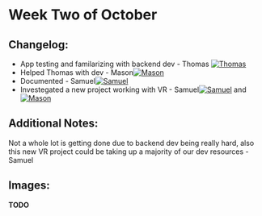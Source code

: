 # Week Two of October

## Changelog:
- App testing and familarizing with backend dev - Thomas [![Thomas](https://img.shields.io/github/followers/ro-bot1?style=social)](https://github.com/ro-bot1)
- Helped Thomas with dev - Mason[![Mason](https://img.shields.io/github/followers/MasonT8198?style=social)](https://github.com/MasonT8198)
- Documented - Samuel[![Samuel](https://img.shields.io/github/followers/bigManSamm?style=social)](https://github.com/bigManSamm)
- Investegated a new project working with VR - Samuel[![Samuel](https://img.shields.io/github/followers/bigManSamm?style=social)](https://github.com/bigManSamm) and [![Mason](https://img.shields.io/github/followers/MasonT8198?style=social)](https://github.com/MasonT8198)
## Additional Notes:
Not a whole lot is getting done due to backend dev being really hard, also this new VR project could be taking up a majority of our dev resources - Samuel

## Images:
**TODO**